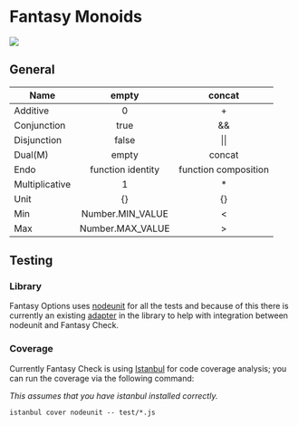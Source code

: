 # Fantasy Monoids

![](https://raw.github.com/puffnfresh/fantasy-land/master/logo.png)

## General

| Name           | empty             | concat               |
| -------------- | :---------------: | :------------------: |
| Additive       | 0                 | +                    |
| Conjunction    | true              | &&                   |
| Disjunction    | false             | \|\|                 |
| Dual(M)        | empty             | concat               |
| Endo           | function identity | function composition |
| Multiplicative | 1                 | *                    |
| Unit           | {}                | {}                   |
| Min            | Number.MIN_VALUE  | <                    |
| Max            | Number.MAX_VALUE  | >                    |


## Testing

### Library

Fantasy Options uses [nodeunit](https://github.com/caolan/nodeunit) for
all the tests and because of this there is currently an existing
[adapter](test/lib/test.js) in the library to help with integration
between nodeunit and Fantasy Check.

### Coverage

Currently Fantasy Check is using [Istanbul](https://github.com/gotwarlost/istanbul)
for code coverage analysis; you can run the coverage via the following
command:

_This assumes that you have istanbul installed correctly._

```
istanbul cover nodeunit -- test/*.js
```
